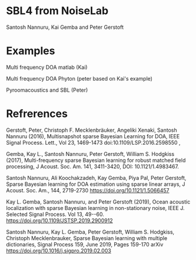 # SBL4 from NoiseLab
Santosh Nannuru, Kai Gemba and Peter Gerstoft

# Examples 
Multi frequency DOA matlab (Kai)

Multi frequency DOA Phyton (peter based on Kai's example)

Pyroomacoustics and SBL (Peter)


# Refrerences
Gerstoft, Peter, Christoph F. Mecklenbräuker, Angeliki Xenaki, Santosh Nannuru (2016), Multisnapshot sparse Bayesian Learning for DOA, IEEE Signal Process. Lett., Vol 23, 1469-1473 doi:10.1109/LSP.2016.2598550 ,

Gemba, Kay L., Santosh Nannuru, Peter Gerstoft, William S. Hodgkiss (2017), Multi-frequency sparse Bayesian learning for robust matched field processing, J Acoust. Soc. Am. 141, 3411-3420, DOI: 10.1121/1.4983467. 

Santosh Nannuru, Ali Koochakzadeh, Kay Gemba, Piya Pal, Peter Gerstoft, Sparse Bayesian learning for DOA estimation using sparse linear arrays, J Acoust. Soc. Am., 144, 2719-2730 https://doi.org/10.1121/1.5066457

Kay L. Gemba, Santosh Nannuru, and Peter Gerstoft (2019), Ocean acoustic localization with sparse Bayesian learning in non-stationary noise, IEEE J. Selected Signal Process. Vol 13, 49--60. https://doi.org/10.1109/JSTSP.2019.2900912

Santosh Nannuru, Kay L. Gemba, Peter Gerstoft, William S. Hodgkiss, Christoph Mecklenbrauker, Sparse Bayesian learning with multiple dictionaries, Signal Process 159, June 2019, Pages 159-170 arXiv https://doi.org/10.1016/j.sigpro.2019.02.003
